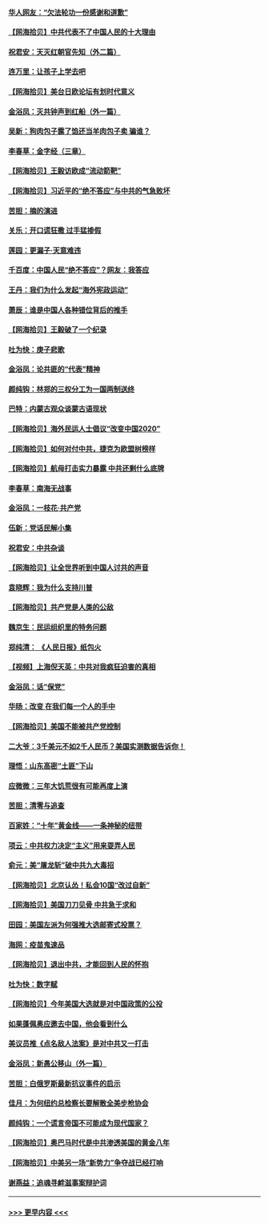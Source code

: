 #### [华人网友：“欠法轮功一份感谢和道歉”](../pages/nsc993/n12390098.md?t=09091002) 
#### [【网海拾贝】中共代表不了中国人民的十大理由](../pages/nsc993/n12388155.md?t=09091002) 
#### [祝君安：天灭红朝官先知（外二篇）](../pages/nsc993/n12387957.md?t=09091002) 
#### [连万里：让孩子上学去吧](../pages/nsc993/n12385309.md?t=09091002) 
#### [【网海拾贝】美台日欧论坛有划时代意义](../pages/nsc993/n12385232.md?t=09091002) 
#### [金浴凤：灭共钟声到红船（外一篇）](../pages/nsc993/n12385154.md?t=09091002) 
#### [吴新：狗肉包子露了馅还当羊肉包子卖 骗谁？](../pages/nsc993/n12385133.md?t=09091002) 
#### [李春草：金字经（三章）](../pages/nsc993/n12383691.md?t=09091002) 
#### [【网海拾贝】王毅访欧成“流动箭靶”](../pages/nsc993/n12383338.md?t=09091002) 
#### [【网海拾贝】习近平的“绝不答应”与中共的气急败坏](../pages/nsc993/n12382819.md?t=09091002) 
#### [苦胆：摘的演进](../pages/nsc993/n12382619.md?t=09091002) 
#### [关乐：开口谎狂撒 过手猛掺假](../pages/nsc993/n12382604.md?t=09091002) 
#### [莲园：更漏子‧天意难违](../pages/nsc993/n12382598.md?t=09091002) 
#### [千百度：中国人民“绝不答应”？网友：我答应](../pages/nsc993/n12382024.md?t=09091002) 
#### [王丹：我们为什么发起“海外宪政运动”](../pages/nsc993/n12380286.md?t=09091002) 
#### [萧辰：谁是中国人各种错位背后的推手](../pages/nsc993/n12379800.md?t=09091002) 
#### [【网海拾贝】王毅破了一个纪录](../pages/nsc993/n12379251.md?t=09091002) 
#### [吐为快：庚子悲歌](../pages/nsc993/n12378821.md?t=09091002) 
#### [金浴凤：论共匪的“代表”精神](../pages/nsc993/n12377546.md?t=09091002) 
#### [颜纯钩：林郑的三权分工为一国两制送终](../pages/nsc993/n12377306.md?t=09091002) 
#### [巴特：内蒙古观众谈蒙古语现状](../pages/nsc993/n12376923.md?t=09091002) 
#### [【网海拾贝】海外民运人士倡议“改变中国2020”](../pages/nsc993/n12376682.md?t=09091002) 
#### [【网海拾贝】如何对付中共，捷克为欧盟树榜样](../pages/nsc993/n12374209.md?t=09091002) 
#### [【网海拾贝】航母打击实力暴露 中共还剩什么底牌](../pages/nsc993/n12371825.md?t=09091002) 
#### [李春草：南海无战事](../pages/nsc993/n12371159.md?t=09091002) 
#### [金浴凤：一枝花·共产党](../pages/nsc993/n12368757.md?t=09091002) 
#### [伍新：党话民解小集](../pages/nsc993/n12366907.md?t=09091002) 
#### [祝君安：中共杂谈](../pages/nsc993/n12366076.md?t=09091002) 
#### [【网海拾贝】让全世界听到中国人讨共的声音](../pages/nsc993/n12365569.md?t=09091002) 
#### [袁晓辉：我为什么支持川普](../pages/nsc993/n12362670.md?t=09091002) 
#### [【网海拾贝】共产党是人类的公敌](../pages/nsc993/n12363182.md?t=09091002) 
#### [魏京生：民运组织里的特务问题](../pages/nsc993/n12363010.md?t=09091002) 
#### [郑纯清： 《人民日报》纸包火](../pages/nsc993/n12362706.md?t=09091002) 
#### [【视频】上海倪天英：中共对我疯狂迫害的真相](../pages/nsc993/n12356341.md?t=09091002) 
#### [金浴凤：话“保党”](../pages/nsc993/n12361867.md?t=09091002) 
#### [华旸：改变 在我们每一个人的手中](../pages/nsc993/n12361774.md?t=09091002) 
#### [【网海拾贝】美国不能被共产党控制](../pages/nsc993/n12360271.md?t=09091002) 
#### [二大爷：3千美元不如2千人民币？美国实测数据告诉你！](../pages/nsc993/n12358563.md?t=09091002) 
#### [理悟：山东高密“土匪”下山](../pages/nsc993/n12358535.md?t=09091002) 
#### [应微微：三年大饥荒很有可能再度上演](../pages/nsc993/n12358523.md?t=09091002) 
#### [苦胆：清零与追查](../pages/nsc993/n12358501.md?t=09091002) 
#### [百家姓：“十年”黄金线——一条神秘的纽带](../pages/nsc993/n12358319.md?t=09091002) 
#### [项云：中共权力决定“主义”用来耍弄人民](../pages/nsc993/n12358172.md?t=09091002) 
#### [俞元：美“屠龙斩”破中共九大毒招](../pages/nsc993/n12357822.md?t=09091002) 
#### [【网海拾贝】北京认怂！私会10国“改过自新”](../pages/nsc993/n12357784.md?t=09091002) 
#### [【网海拾贝】美国刀刀见骨 中共急于求和](../pages/nsc993/n12355511.md?t=09091002) 
#### [田园：美国左派为何强推大选邮寄式投票？](../pages/nsc993/n12352963.md?t=09091002) 
#### [海网：疫苗鬼速品](../pages/nsc993/n12354438.md?t=09091002) 
#### [【网海拾贝】退出中共，才能回到人民的怀抱](../pages/nsc993/n12352634.md?t=09091002) 
#### [吐为快：数字赋](../pages/nsc993/n12352317.md?t=09091002) 
#### [【网海拾贝】今年美国大选就是对中国政策的公投](../pages/nsc993/n12350973.md?t=09091002) 
#### [如果蓬佩奥应邀去中国，他会看到什么](../pages/nsc993/n12350945.md?t=09091002) 
#### [美议员推《点名敌人法案》是对中共又一打击](../pages/nsc993/n12350765.md?t=09091002) 
#### [金浴凤：新愚公移山（外一篇）](../pages/nsc993/n12350253.md?t=09091002) 
#### [苦胆：白俄罗斯最新抗议事件的启示](../pages/nsc993/n12349989.md?t=09091002) 
#### [佳月：为何纽约总检察长要解散全美步枪协会](../pages/nsc993/n12349939.md?t=09091002) 
#### [颜纯钩：一个谎言帝国不可能成为现代国家？](../pages/nsc993/n12349898.md?t=09091002) 
#### [【网海拾贝】奥巴马时代是中共渗透美国的黄金八年](../pages/nsc993/n12349284.md?t=09091002) 
#### [【网海拾贝】中美另一场“新势力”争夺战已经打响](../pages/nsc993/n12346998.md?t=09091002) 
#### [谢燕益：追魂寻衅滋事案辩护词](../pages/nsc993/n12346892.md?t=09091002) 

----
#### [ >>> 更早内容 <<< ](../indexes/nsc993-earlier.md)
